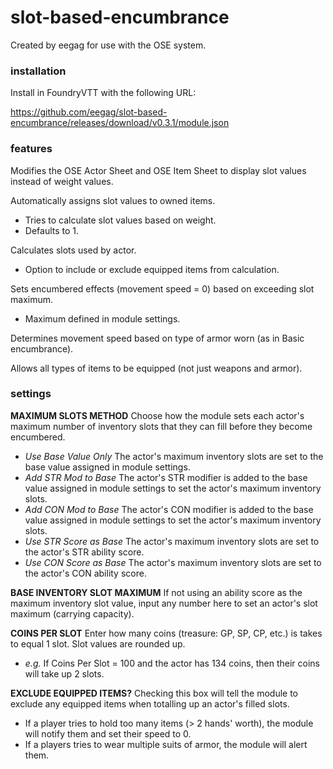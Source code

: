 # slot-based-encumbrance

Created by eegag for use with the OSE system.

### installation

Install in FoundryVTT with the following URL:

https://github.com/eegag/slot-based-encumbrance/releases/download/v0.3.1/module.json

### features

Modifies the OSE Actor Sheet and OSE Item Sheet to display slot values instead of weight values.

Automatically assigns slot values to owned items.
- Tries to calculate slot values based on weight.
- Defaults to 1.

Calculates slots used by actor.
- Option to include or exclude equipped items from calculation.

Sets encumbered effects (movement speed = 0) based on exceeding slot maximum.
- Maximum defined in module settings.

Determines movement speed based on type of armor worn (as in Basic encumbrance).

Allows all types of items to be equipped (not just weapons and armor).

### settings

**MAXIMUM SLOTS METHOD** Choose how the module sets each actor's maximum number of inventory slots that they can fill before they become encumbered.
- *Use Base Value Only* The actor's maximum inventory slots are set to the base value assigned in module settings.
- *Add STR Mod to Base* The actor's STR modifier is added to the base value assigned in module settings to set the actor's maximum inventory slots.
- *Add CON Mod to Base* The actor's CON modifier is added to the base value assigned in module settings to set the actor's maximum inventory slots.
- *Use STR Score as Base* The actor's maximum inventory slots are set to the actor's STR ability score.
- *Use CON Score as Base* The actor's maximum inventory slots are set to the actor's CON ability score.

**BASE INVENTORY SLOT MAXIMUM** If not using an ability score as the maximum inventory slot value, input any number here to set an actor's slot maximum (carrying capacity).

**COINS PER SLOT** Enter how many coins (treasure: GP, SP, CP, etc.) is takes to equal 1 slot. Slot values are rounded up.
- *e.g.* If Coins Per Slot = 100 and the actor has 134 coins, then their coins will take up 2 slots.

**EXCLUDE EQUIPPED ITEMS?** Checking this box will tell the module to exclude any equipped items when totalling up an actor's filled slots.
- If a player tries to hold too many items (> 2 hands' worth), the module will notify them and set their speed to 0.
- If a players tries to wear multiple suits of armor, the module will alert them.
